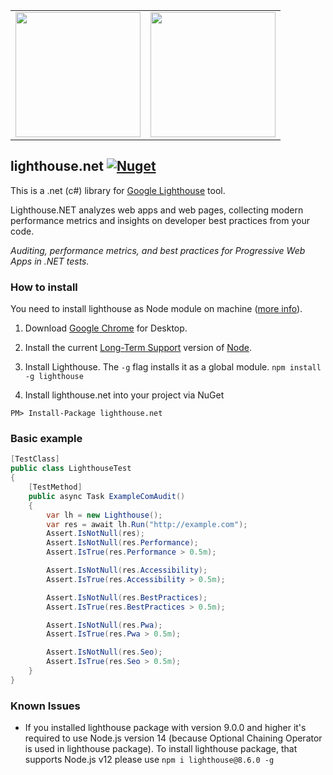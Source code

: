 |         |            |
| ------------- |:-------------:|
| <img src="https://developers.google.com/web/progressive-web-apps/images/pwa-lighthouse.png" width="200">      | <img src="https://www.collabralink.com/wp-content/uploads/logo-net.jpg" width="200"> |





## lighthouse.net [![Nuget](https://img.shields.io/nuget/v/lighthouse.net.svg)](https://www.nuget.org/packages/lighthouse.net)
This is a .net (c#) library for [Google Lighthouse](https://github.com/GoogleChrome/lighthouse) tool.

Lighthouse.NET analyzes web apps and web pages, collecting modern performance metrics and insights on developer best practices from your code.

*Auditing, performance metrics, and best practices for Progressive Web Apps in .NET tests.*

### How to install

You need to install lighthouse as Node module on machine ([more info](https://developers.google.com/web/tools/lighthouse/)).

1. Download [Google Chrome](https://www.google.com/chrome/) for Desktop.
2. Install the current [Long-Term Support](https://github.com/nodejs/LTS) version of [Node](https://nodejs.org/).
3. Install Lighthouse. The `-g` flag installs it as a global module.
`npm install -g lighthouse`

4. Install lighthouse.net into your project via NuGet
```
PM> Install-Package lighthouse.net
```


### Basic example

```csharp
[TestClass]
public class LighthouseTest
{
    [TestMethod]
    public async Task ExampleComAudit()
    {
        var lh = new Lighthouse();
        var res = await lh.Run("http://example.com");
        Assert.IsNotNull(res);
        Assert.IsNotNull(res.Performance);
        Assert.IsTrue(res.Performance > 0.5m);

        Assert.IsNotNull(res.Accessibility);
        Assert.IsTrue(res.Accessibility > 0.5m);

        Assert.IsNotNull(res.BestPractices);
        Assert.IsTrue(res.BestPractices > 0.5m);

        Assert.IsNotNull(res.Pwa);
        Assert.IsTrue(res.Pwa > 0.5m);

        Assert.IsNotNull(res.Seo);
        Assert.IsTrue(res.Seo > 0.5m);
    }
}
```


### Known Issues
- If you installed lighthouse package with version 9.0.0 and higher it's required to use Node.js version 14 (because Optional Chaining Operator is used in lighthouse package). To install lighthouse package, that supports Node.js v12 please use `npm i lighthouse@8.6.0 -g`